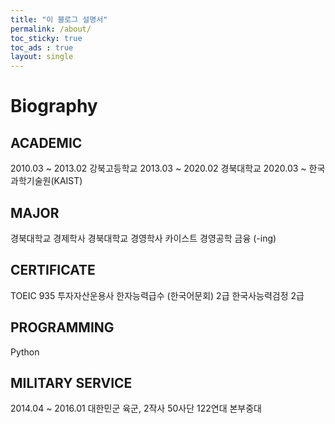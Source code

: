 ```yaml
---
title: "이 블로그 설명서"
permalink: /about/
toc_sticky: true
toc_ads : true
layout: single
---
```


# Biography

## ACADEMIC
2010.03 ~ 2013.02 강북고등학교
2013.03 ~ 2020.02 경북대학교
2020.03 ~         한국과학기술원(KAIST)

## MAJOR
경북대학교 경제학사
경북대학교 경영학사
카이스트 경영공학 금융 (-ing)

## CERTIFICATE
TOEIC 935
투자자산운용사
한자능력급수 (한국어문회) 2급
한국사능력검정 2급

## PROGRAMMING
Python

## MILITARY SERVICE
2014.04 ~ 2016.01 대한민군 육군, 2작사 50사단 122연대 본부중대

